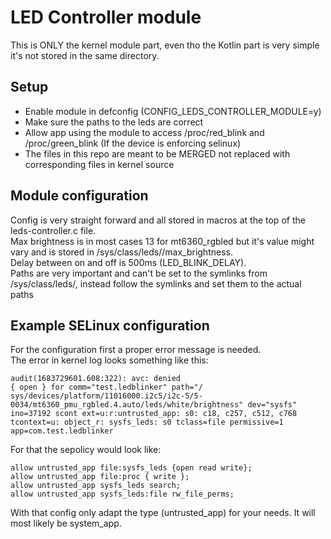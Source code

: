 # LED Controller module

This is ONLY the kernel module part, even tho the Kotlin part is very simple it's not stored in the same directory.

## Setup

- Enable module in defconfig (CONFIG_LEDS_CONTROLLER_MODULE=y)
- Make sure the paths to the leds are correct
- Allow app using the module to access /proc/red_blink and /proc/green_blink (If the device is enforcing selinux)
- The files in this repo are meant to be MERGED not replaced with corresponding files in kernel source

## Module configuration

Config is very straight forward and all stored in macros at the top of the leds-controller.c file. </br>
Max brightness is in most cases 13 for mt6360_rgbled but it's value might vary and is stored in /sys/class/leds/<led>/max_brightness. </br>
Delay between on and off is 500ms (LED_BLINK_DELAY). </br>
Paths are very important and can't be set to the symlinks from /sys/class/leds/, instead follow the symlinks and set them to the actual paths </br>

## Example SELinux configuration
For the configuration first a proper error message is needed. </br>
The error in kernel log looks something like this: </br>

    audit(1683729601.608:322): avc: denied
    { open } for comm="test.ledblinker" path="/
    sys/devices/platform/11016000.i2c5/i2c-5/5-0034/mt6360_pmu_rgbled.4.auto/leds/white/brightness" dev="sysfs" ino=37192 scont ext=u:r:untrusted_app: s0: c18, c257, c512, c768 tcontext=u: object_r: sysfs_leds: s0 tclass=file permissive=1 app=com.test.ledblinker

For that the sepolicy would look like:
  
    allow untrusted_app file:sysfs_leds {open read write};
    allow untrusted_app file:proc { write };
    allow untrusted_app sysfs_leds search;
    allow untrusted_app sysfs_leds:file rw_file_perms;
 
 With that config only adapt the type (untrusted_app) for your needs. It will most likely be system_app.
